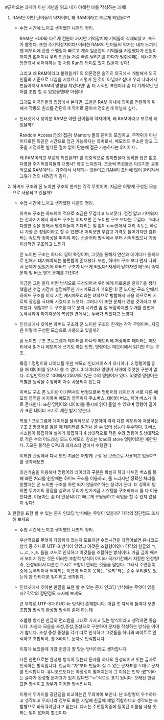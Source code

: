 #긁어오는 과제가 아닌 개념을 읽고 내가 이해한 바를 작성하는 과제!

1. RAM은 어떤 단어들의 약자이며, 왜 RAM이라고 부르게 되었을까?
	
	* 수업 시간에 느끼고 생각했던 나만의 정리.
		
		RAM은 HDD와 다르게 전원이 꺼지면 기억장치에 기억들이 삭제되었고, 속도가 빨랏다. 또한 주기억장치이다!
		이러한 RAM의 단어들의 약자는 내가 느끼기엔 메모리에 관한 스펠링과 빠르고 계속 일순간의 기억들을 저장했다가 전원이 꺼지면 없어지니 
		우리 인간들 처럼 빠른 달리기를 하다가 멈춰설때는 에너지가 방전되서 쉬어야하는 것 처럼 Run의 의미도 있지 않을까 싶다!

		그리고 왜 RAM이라고 불렀을까? 의 의문점은 솔직히 외국에서 개발해서 외국인들의 기준으로 네임을 지었으니 
		저렇게 된 것이 아닐까? 싶다!
		우리 나라에서 만들어져서 RAM의 명칭을 지었다면! 좀 더 시적인 표현이나 좀 더 기계적인 단어를 조합 할 수 있었을텐데! 아쉽다!
		
		그래도 미국인들의 입장에서 본다면, 그들은 RAM 자체에 의미를 전달하기 위해서 작동의 원리를 간단하게 약어로 줄여서 정의한게 아닐까 싶다.

	* 인터넷에서 찾아본 RAM은 어떤 단어들의 약자이며, 왜 RAM이라고 부르게 되었을까?

		Random Access(임의 접근) Memory 들의 단어의 모임이고, 무작위가 아닌 어디로든 똑같은 시간으로 접근 가능하다는 의미로서, 메모리의 주소만 알고 그곳을 지정하면
		별다른 절차 없이 단숨에 접근 가능하다는 의미이다.

		왜 RAM이라고 부르게 되었을까? 를 집중적으로 찾아봤을때 정확한 답은 없고 다양한 주기억장치들의 대명사? 라고 느껴진다.
		조금씩 특성들은 다르지만 공통적으로 RAM이라는 기준에서 시작하는 것들이고 RAM이 초반에 많이 불려져서 그렇게 정의 내려진거 같다.

2. 하버드 구조와 폰 노이만 구조의 한계는 각각 무엇이며, 지금은 어떻게 구성된 모습으로 사용되고 있을까?

	* 수업 시간에 느끼고 생각했던 나만의 정리.

		하버드 구조는 하드웨어 적으로 조금은 무겁다고 느껴졋다. 점점 얇고 가벼워지는 전자기기에서 하버드 구조는 어찌보면 폰 노이만 구조 보다는 무겁다.
		그러나 다양한 길을 통해서 명령어들이 기다리는 일 없이 cpu안에서 처리 속도는 빠르니 가장 큰 장점이라고 할 수 있겠다!
		어찌보면 무겁고 가격도 들어가지만 컴퓨터는 속도와 정확성을 따져야 하는 산술처리 방식에서 부터 시작되었으니 가장 이상적인 구조라고 느낀다

		폰 노이만 구조는 하나의 길이 특징이며, 그것을 통해서 연산과 데이터가 중복으로 인해서 대기해야되는 불편함이 존재했다.
		또한, 하버드 구조 보다 먼저 나와서 문제가 있었기에 하버드 구조가 나오게 되었다!
		자세히 말하자면 메모리 속박 문제 및 버스 병목 문제를 가진다!

		지금은 그럼 둘다 어떤 방식으로 구성되어서 우리에게 이로움을 줄까? 를 생각 했을땐 수업 시간에 설명해주신 캐시메모리가 떠오른다!
		폰 노이만 구조 안에서 하버드 구조를 이식 시킨 캐시메모리라는 녀석으로 병합해서 사용 하므로써 서로의 장점을 극대화 시켰다고 느꼇다.
		그러나 이 또한 문제가 있을 것이라고 보여진다. 
		뭐랄까? 두 구조를 따로 분리 시키면 좀 덜 복잡하지만 두개를 한번에 동작시켜야 하기때문에 복잡한 면에서는 두배가 되었다고 느꼇다.

	* 인터넷에서 찾아본 하버드 구조와 폰 노이만 구조의 한계는 각각 무엇이며, 지금은 어떻게 구성된 모습으로 사용되고 있을까?

		폰 노이만 구조
		프로그램과 데이터를 하나의 메모리에 저장하여 데이터는 메모리에서 읽거나 메모리에 쓰기도 하는 반면,
		명령어는 메모리에서 읽기만 하는 구조.

		특징
		1.명령어와 데이터를 위한 메모리 인터페이스가 하나이다.
		2.명령어를 읽을 때 데이터를 읽거나 쓸 수 없다.
		3.데이터와 명령어 사이에 뚜렷한 구분이 없다.
		4.일반적으로 100에서 250개의 많은 수의 명령어가 있다.
		5.몇몇 명령어는 특별한 동작을 수행하며 자주 사용되지 않는다.

		하버드 구조
		폰 노이만 아키텍쳐의 변형으로써 명령어와 데이터가 서로 다른 메모리 영역을 차지하며 메모리 영역마다 주소버스, 데이터 버스, 제어 버스가 따로 존재한다.
		또한 명령어와 데이터를 동시에 읽어 들일 수 있으며 명령어 길이가 표준 데이터 크기로 제한 받지 않는다.

		특징
		1.프로그램과 데이터를 물리적으로 구분하여 각각 다른 메모리에 저장하는 구조
		2.명령어를 읽을 때 데이터를 읽거나 쓸 수 있어 성능이 우수하다.
		3.버스 시스템이 복잡하여 설계가 복잡하다
		4.상대적으로 적은 수의 명령어
		5.상대적으로 적은 수의 어드레싱 모드
		6.메모리 참조는 load와 store 명령어로만 제한된다.
		7.모든 동작은 CPU의 레지스터 안에서 수행된다.

		이러한 관점에서 다시 한번 지금은 어떻게 구성 된 모습으로 사용되고 있을까?를 생각해보면

		최신기술을 이용해서 명령어와 데이터의 구분은 확실히 하되 나눠진 버스를 통해 빠른 처리를 원할때는 하버드 구조를 이용하고,
		좀 느리지만 정확한 처리를 원할때는 폰 노이만 구조를 하면 되지 않을까? 하는 생각이 든다.
		더 정확히 말하면 두가지의 장점을 살려서 무리가 안가게끔 시스템을 구조화해서 둘 다 이용한다면,
		이용자는 좀 더 안정적이고 빠르게 코딩을하고 작업을 할 수 있지 않을까 싶다!

3. 한글을 표현 할 수 있는 문자 인코딩 방식에는 무엇이 있을까? 각각의 장단점도 조사해 보세요

	* 수업 시간에 느끼고 생각했던 나만의 정리.
	
		우선적으로 무엇이 다양하게 있는지 모르지만 수업시간을 되짚어보면 유니코드 방식 중 하나로 UTF-8 방식이 있었고 이것은 조합형이였다
		각각의 한글의 ㄱ,ㄴ,ㄷ,ㅏ,ㅛ 들을 코드로 인식하고 이것들을 조합하는 방식이다.
		가끔 글이 깨져서 보이지 않는 것은 이러한 조합적 방식이 아니라 국가기간에서 지정한 완성형! 즉, 완성되어서 다른건 수시로 조합이 안되는 것들을 말한다.
		그래서 주민등록 증에 등록되어서 써야되는 이름이 써지지 못하는 "설믜"라는 순수 우리말도 있는데 참 안타까운 일이라고 생각된다.

	* 인터넷에서 찾아본 한글을 표현 할 수 있는 문자 인코딩 방식에는 무엇이 있을까? 각각의 장단점도 조사해 보세요

		큰 부류로 UTF-8과 EUC-kr 방식이 존재합니다. 이걸 또 자세히 들여다 보면 조합형 방식과 완성형 방식이 존재 하는데

		조합형 방식은 한글의 편리함을 그대로 가지고 있는 방식이라고 생각하면 좋습니다. 자음과 모음을 초성,중성,종성으로 구분하여 문자를 작성하는 방식을 이야기 합니다.
		초성 중성 종성을 각기 따로 인식하고 그것들을 하나의 바이트로 인식하고 조합되어, 총 3바이트 문자로 인식합니다
		
		이렇게 보았을때 가장 한글과 잘 맞는 방식이라고 생각합니다

		다른 한편으로는 완성형 방식이 있는데 문자를 하나의 완성되어져 잇는 글자로 인식하는 방식입니다. 한글이 "가"부터 만들어 질 수 있는 문자표를 토대로 문자를 인식합니다.
		유니코드보다는 확장성이 떨어지는데 그 이유는 만약 :꽰"이라는 글자가 완성형 문자표가 있지 않다면 "ㅁ"식으로 표기 됩니다.
		오래된 한글 표현 방식이고 정부가 지정한 방식입니다.

		이렇게 두가지를 장단점을 비교하는건 무의미해 보인다.
		난 조합형이 우수하다고 생각되고 우리나라 정부도 빠른 시일에 한글에 제일 적합하다고 생각되는 조합형으로 바꿔줘야된다고 믿는다.
		다시는 주민등록증에 등록된 이름을 사용 못하는 일이 없어야 할것이다.	
